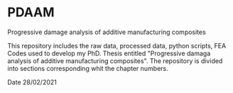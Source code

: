 # PDAAM
Progressive damage analysis of additive manufacturing composites

This repository includes the raw data, processed data, python scripts, FEA Codes used to develop my PhD. Thesis entitled "Progressive damaga analysis of additive manufacturing composites". The repository is divided into sections corresponding whit the chapter numbers.

Date 28/02/2021
